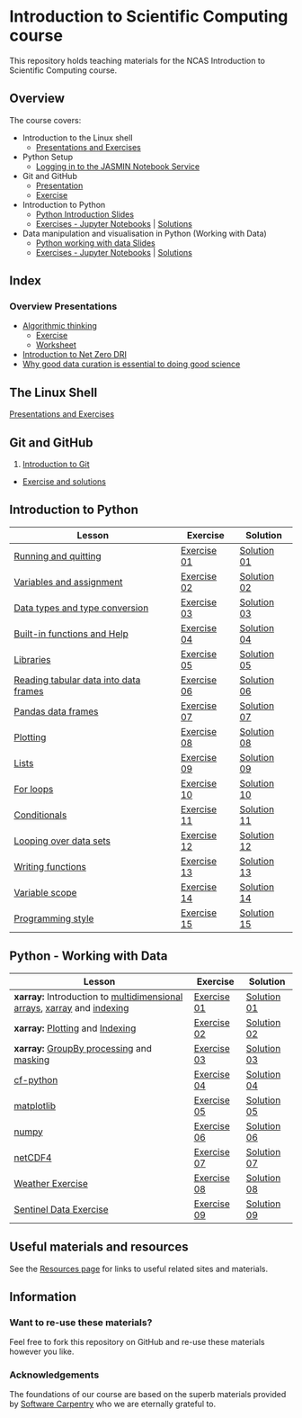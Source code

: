 # Introduction to Scientific Computing course
This repository holds teaching materials for the NCAS Introduction to Scientific Computing course.  

## Overview  

The course covers:  
- Introduction to the Linux shell
  - [Presentations and Exercises](https://ncasuk.github.io/ncas-isc-shell/)
- Python Setup
  - [Logging in to the JASMIN Notebook Service ](https://github.com/ncasuk/ncas-isc/blob/main/setup/Logging_in_to_the_JASMIN_Notebook_Service.pdf)
- Git and GitHub
  - [Presentation](https://github.com/ncasuk/ncas-isc/tree/main/version_control)  
  - [Exercise](https://github.com/ncasuk/ncas-isc/tree/main/version_control)
- Introduction to Python
  - [Python Introduction Slides](https://github.com/ncasuk/ncas-isc/blob/main/python-intro/README.md) 
  - [Exercises - Jupyter Notebooks](https://github.com/ncasuk/ncas-isc/tree/main/python-intro/exercises) | [Solutions](https://github.com/ncasuk/ncas-isc/tree/main/python-intro/solutions) 
- Data manipulation and visualisation in Python (Working with Data)
  - [Python working with data Slides](https://github.com/ncasuk/ncas-isc/tree/main/python-data/README.md) 
  - [Exercises - Jupyter Notebooks](https://github.com/ncasuk/ncas-isc/tree/main/python-data/exercises) | [Solutions](https://github.com/ncasuk/ncas-isc/tree/main/python-data/solutions)

## Index  
### Overview Presentations  
* [Algorithmic thinking](https://github.com/ncasuk/ncas-isc/blob/main/working_practices/Algorithmic_thinking.pdf)  
    * [Exercise](https://github.com/ncasuk/ncas-isc/blob/main/working_practices/Algorithmic_thinking_exercise_1.pdf)  
    * [Worksheet](https://github.com/ncasuk/ncas-isc/blob/main/working_practices/Algorithmic_thinking_exercise_1_worksheet.pdf)
* [Introduction to Net Zero DRI](https://github.com/ncasuk/ncas-isc/blob/main/working_practices/Introduction_to_Net_Zero.pdf)
* [Why good data curation is essential to doing good science](https://github.com/ncasuk/ncas-isc/blob/main/working_practices/Why_good_data_management_is_essential_for_good_science.pdf)  

## The Linux Shell  
[Presentations and Exercises](https://ncasuk.github.io/ncas-isc-shell/) 

## Git and GitHub
1. [Introduction to Git](https://github.com/ncasuk/ncas-isc/blob/main/version_control/01_git_intro.pdf)
* [Exercise and solutions](https://github.com/ncasuk/ncas-isc/blob/main/version_control/01_git_exercise.md) 

## Introduction to Python

| Lesson | Exercise | Solution |
| ------ | -------- | -------- |
| [Running and quitting](https://swcarpentry.github.io/python-novice-gapminder/01-run-quit.html) | [Exercise 01](https://github.com/ncasuk/ncas-isc/blob/main/python-intro/exercises/ex01_running_notebooks.ipynb) | [Solution 01](https://github.com/ncasuk/ncas-isc/blob/main/python-intro/exercises/ex01_running_notebooks.ipynb) |
| [Variables and assignment](https://swcarpentry.github.io/python-novice-gapminder/02-variables.html) | [Exercise 02](https://github.com/ncasuk/ncas-isc/blob/main/python-intro/exercises/ex02_variables_assignment.ipynb) | [Solution 02](https://github.com/ncasuk/ncas-isc/blob/main/python-intro/exercises/ex02_variables_assignment.ipynb) |
| [Data types and type conversion](https://swcarpentry.github.io/python-novice-gapminder/03-types-conversion.html) | [Exercise 03](https://github.com/ncasuk/ncas-isc/blob/main/python-intro/exercises/ex03_data_types.ipynb) | [Solution 03](https://github.com/ncasuk/ncas-isc/blob/main/python-intro/exercises/ex03_data_types.ipynb) |
| [Built-in functions and Help](https://swcarpentry.github.io/python-novice-gapminder/04-built-in.html) | [Exercise 04](https://github.com/ncasuk/ncas-isc/blob/main/python-intro/exercises/ex04_built_in_functions.ipynb) | [Solution 04](https://github.com/ncasuk/ncas-isc/blob/main/python-intro/exercises/ex04_built_in_functions.ipynb) |
| [Libraries](https://swcarpentry.github.io/python-novice-gapminder/06-libraries.html) | [Exercise 05](https://github.com/ncasuk/ncas-isc/blob/main/python-intro/exercises/ex06_libraries.ipynb) | [Solution 05](https://github.com/ncasuk/ncas-isc/blob/main/python-intro/exercises/ex06_libraries.ipynb) |
| [Reading tabular data into data frames](https://swcarpentry.github.io/python-novice-gapminder/07-reading-tabular.html) | [Exercise 06](https://github.com/ncasuk/ncas-isc/blob/main/python-intro/exercises/ex07_dataframes.ipynb) | [Solution 06](https://github.com/ncasuk/ncas-isc/blob/main/python-intro/exercises/ex07_dataframes.ipynb) |
| [Pandas data frames](https://swcarpentry.github.io/python-novice-gapminder/08-data-frames.html) | [Exercise 07](https://github.com/ncasuk/ncas-isc/blob/main/python-intro/exercises/ex08_pandas_dataframes.ipynb) | [Solution 07](https://github.com/ncasuk/ncas-isc/blob/main/python-intro/exercises/ex08_pandas_dataframes.ipynb) |
| [Plotting](https://swcarpentry.github.io/python-novice-gapminder/09-plotting.html) | [Exercise 08](https://github.com/ncasuk/ncas-isc/blob/main/python-intro/exercises/ex09_plotting.ipynb) | [Solution 08](https://github.com/ncasuk/ncas-isc/blob/main/python-intro/exercises/ex09_plotting.ipynb) |
| [Lists](https://swcarpentry.github.io/python-novice-gapminder/11-lists.html) | [Exercise 09](https://github.com/ncasuk/ncas-isc/blob/main/python-intro/exercises/ex11_lists.ipynb) | [Solution 09](https://github.com/ncasuk/ncas-isc/blob/main/python-intro/exercises/ex11_lists.ipynb) |
| [For loops](https://swcarpentry.github.io/python-novice-gapminder/12-for-loops.html) | [Exercise 10](https://github.com/ncasuk/ncas-isc/blob/main/python-intro/exercises/ex12_for_loops.ipynb) | [Solution 10](https://github.com/ncasuk/ncas-isc/blob/main/python-intro/exercises/ex12_for_loops.ipynb) |
| [Conditionals](https://swcarpentry.github.io/python-novice-gapminder/13-conditionals.html) | [Exercise 11](https://github.com/ncasuk/ncas-isc/blob/main/python-intro/exercises/ex13_conditionals.ipynb) | [Solution 11](https://github.com/ncasuk/ncas-isc/blob/main/python-intro/exercises/ex13_conditionals.ipynb) |
| [Looping over data sets](https://swcarpentry.github.io/python-novice-gapminder/14-looping-data-sets.html) | [Exercise 12](https://github.com/ncasuk/ncas-isc/blob/main/python-intro/exercises/ex14_looping_data_sets.ipynb) | [Solution 12](https://github.com/ncasuk/ncas-isc/blob/main/python-intro/exercises/ex14_looping_data_sets.ipynb) |
| [Writing functions](https://swcarpentry.github.io/python-novice-gapminder/16-writing-functions.html) | [Exercise 13](https://github.com/ncasuk/ncas-isc/blob/main/python-intro/exercises/ex16_writing_functions.ipynb) | [Solution 13](https://github.com/ncasuk/ncas-isc/blob/main/python-intro/exercises/ex16_writing_functions.ipynb) |
| [Variable scope](https://swcarpentry.github.io/python-novice-gapminder/17-scope.html) | [Exercise 14](https://github.com/ncasuk/ncas-isc/blob/main/python-intro/exercises/ex17_variable_scope.ipynb) | [Solution 14](https://github.com/ncasuk/ncas-isc/blob/main/python-intro/exercises/ex17_variable_scope.ipynb) |
| [Programming style](https://swcarpentry.github.io/python-novice-gapminder/18-style.html) | [Exercise 15](https://github.com/ncasuk/ncas-isc/blob/main/python-intro/exercises/ex18_programming_style.ipynb) | [Solution 15](https://github.com/ncasuk/ncas-isc/blob/main/python-intro/exercises/ex18_programming_style.ipynb) |

## Python - Working with Data

| Lesson | Exercise | Solution |
| ------ | -------- | -------- |
| __xarray:__ Introduction to [multidimensional arrays](https://geohackweek.github.io/nDarrays/01-introduction/), [xarray](https://geohackweek.github.io/nDarrays/02-xarray-architecture/) and [indexing](https://geohackweek.github.io/nDarrays/03-label-based-indexing/) | [Exercise 01]() | [Solution 01]() |
| __xarray:__ [Plotting]() and [Indexing]() | [Exercise 02]() | [Solution 02]() |
| __xarray:__ [GroupBy processing]() and [masking]() | [Exercise 03]() | [Solution 03]() |
| [cf-python]() | [Exercise 04]() | [Solution 04]() |
| [matplotlib]() | [Exercise 05]() | [Solution 05]() |
| [numpy]() | [Exercise 06]() | [Solution 06]() |
| [netCDF4]() | [Exercise 07]() | [Solution 07]() | 
| [Weather Exercise]() | [Exercise 08]() | [Solution 08]() |
| [Sentinel Data Exercise]() | [Exercise 09]() | [Solution 09]() |


## Useful materials and resources

See the [Resources page](resources.md) for links to useful related sites and materials.

## Information  
### Want to re-use these materials?  
Feel free to fork this repository on GitHub and re-use these materials however you like.  

### Acknowledgements  
The foundations of our course are based on the superb materials provided by [Software Carpentry](https://software-carpentry.org/) who we are eternally grateful to. 
